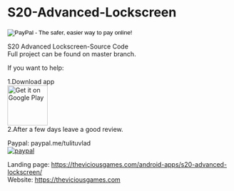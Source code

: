 # S20-Advanced-Lockscreen
<form action="https://www.paypal.com/cgi-bin/webscr" method="post" target="_top">
<input type="hidden" name="cmd" value="_s-xclick">
<input type="hidden" name="hosted_button_id" value="RGQ8NSYPA59FL">
<input type="image" src="https://www.paypalobjects.com/en_US/i/btn/btn_donateCC_LG.gif" border="0" name="submit" alt="PayPal - The safer, easier way to pay online!">
<img alt="" border="0" src="https://www.paypalobjects.com/pt_BR/i/scr/pixel.gif" width="1" height="1">
</form>

S20 Advanced Lockscreen-Source Code <br/>
Full project can be found on master branch.

If you want to help:

1.Download app <br/>
[<img src="https://play.google.com/intl/en_us/badges/images/generic/en-play-badge.png"
    alt="Get it on Google Play"
    height="90">](https://play.google.com/store/apps/details?id=com.theviciousgames.s20advancedlockscreen)<br/>
2.After a few days leave a good review.

Paypal: paypal.me/tulituvlad <br/>
[![paypal](https://www.paypalobjects.com/en_US/i/btn/btn_donateCC_LG.gif)](https://paypal.me/tulituvlad)

Landing page: https://theviciousgames.com/android-apps/s20-advanced-lockscreen/ <br/>
Website: https://theviciousgames.com





